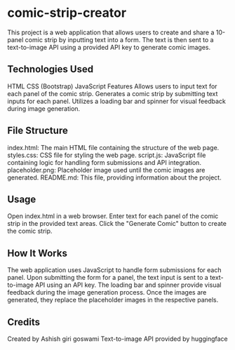 # comic-strip-creator
This project is a web application that allows users to create and share a 10-panel comic strip by inputting text into a form. The text is then sent to a text-to-image API using a provided API key to generate comic images.

## Technologies Used
HTML
CSS (Bootstrap)
JavaScript
Features
Allows users to input text for each panel of the comic strip.
Generates a comic strip by submitting text inputs for each panel.
Utilizes a loading bar and spinner for visual feedback during image generation.
## File Structure
index.html: The main HTML file containing the structure of the web page.
styles.css: CSS file for styling the web page.
script.js: JavaScript file containing logic for handling form submissions and API integration.
placeholder.png: Placeholder image used until the comic images are generated.
README.md: This file, providing information about the project.
## Usage
Open index.html in a web browser.
Enter text for each panel of the comic strip in the provided text areas.
Click the "Generate Comic" button to create the comic strip.
## How It Works
The web application uses JavaScript to handle form submissions for each panel.
Upon submitting the form for a panel, the text input is sent to a text-to-image API using an API key.
The loading bar and spinner provide visual feedback during the image generation process.
Once the images are generated, they replace the placeholder images in the respective panels.
## Credits
Created by Ashish giri goswami
Text-to-image API provided by huggingface
